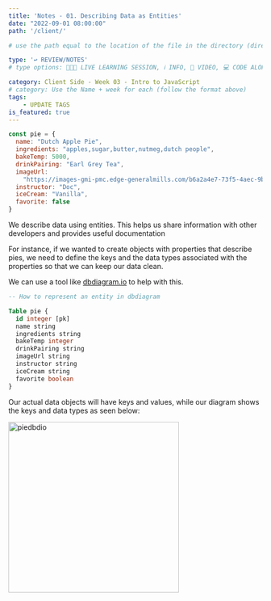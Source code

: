 ```yaml
---
title: 'Notes - 01. Describing Data as Entities'
date: "2022-09-01 08:00:00"
path: '/client/'

# use the path equal to the location of the file in the directory (directory structure)

type: '↩️ REVIEW/NOTES'
# type options: 👩🏽‍🏫 LIVE LEARNING SESSION, ℹ️ INFO, 🎥 VIDEO, 💻 CODE ALONG, 🥼LAB, ↩️ REVIEW/NOTES, 👥 GROUP LEARNING, 👷🏼‍♂️ GROUP PROJECT, 🧠 ASSESSMENT, 📝 ASSIGNMENT

category: Client Side - Week 03 - Intro to JavaScript
# category: Use the Name + week for each (follow the format above)
tags: 
    - UPDATE TAGS
is_featured: true
---
```


```js
const pie = {
  name: "Dutch Apple Pie",
  ingredients: "apples,sugar,butter,nutmeg,dutch people",
  bakeTemp: 5000,
  drinkPairing: "Earl Grey Tea",
  imageUrl:
    "https://images-gmi-pmc.edge-generalmills.com/b6a2a4e7-73f5-4aec-9bb6-f2b5054d65e6.jpg",
  instructor: "Doc",
  iceCream: "Vanilla",
  favorite: false
}
```
We describe data using entities. This helps us share information with other developers and provides useful documentation

For instance, if we wanted to create objects with properties that describe pies, we need to define the keys and the data types associated with the properties so that we can keep our data clean.

We can use a tool like [dbdiagram.io](https://dbdiagram.io/) to help with this.

```sql
-- How to represent an entity in dbdiagram 

Table pie {
  id integer [pk]
  name string
  ingredients string
  bakeTemp integer
  drinkPairing string
  imageUrl string
  instructor string
  iceCream string
  favorite boolean
}
```

Our actual data objects will have keys and values, while our diagram shows the keys and data types as seen below:

<img width="338" alt="piedbdio" src="https://user-images.githubusercontent.com/29741570/189730348-001a7b3f-8f72-4a42-b66b-2b075073a1de.png">

